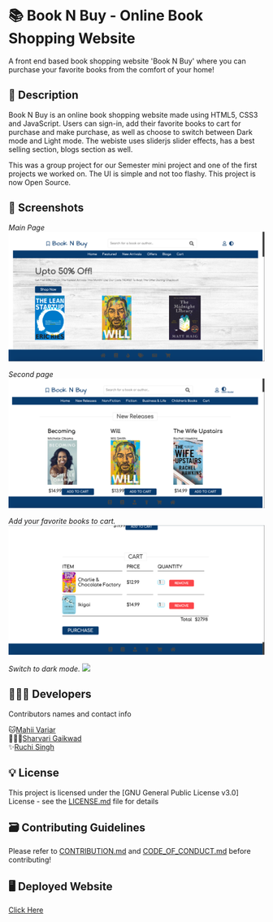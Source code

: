 # 📚 Book N Buy - Online Book Shopping Website

A front end based book shopping website 'Book N Buy' where you can purchase your favorite books from the comfort of your home!

## 📝 Description

Book N Buy is an online book shopping website made using HTML5, CSS3 and JavaScript. Users can sign-in, add their favorite books to cart for purchase and make purchase, as well as choose to switch between Dark mode and Light mode. The webiste uses sliderjs slider effects, has a best selling section, blogs section as well.

This was a group project for our Semester mini project and one of the first projects we worked on. The UI is simple and not too flashy. This project is now Open Source.

## 📸 Screenshots

<i>Main Page</i>
<img src="./images/main-page-light.png" />

<i>Second page</i>
<img src="./images/books-page.png" />

<i>Add your favorite books to cart.</i>
<img src="./images/add-to-cart.png" />

<i>Switch to dark mode.</i>
<img src="./images/main-page-dark.png" />

## 👩🏻‍💻 Developers

Contributors names and contact info

🐱[Mahii Variar](https://github.com/mahiiverse1) <br>
🙋🏻‍♀️[Sharvari Gaikwad](https://github.com/Sharvari1592) <br>
✨[Ruchi Singh](https://github.com/Ruchi06Singh) <br>

## 💡 License

This project is licensed under the [GNU General Public License v3.0] License - see the [LICENSE.md](https://github.com/mahiiverse1/booknbuy-website/blob/master/LICENSE) file for details

## 🗃️ Contributing Guidelines

Please refer to [CONTRIBUTION.md](https://github.com/mahiiverse1/booknbuy-website/blob/master/CONTRIBUTING.md) and [CODE_OF_CONDUCT.md](https://github.com/mahiiverse1/booknbuy-website/blob/master/CODE_OF_CONDUCT.md) before contributing!

## 🖥️ Deployed Website

[Click Here](https://booknbuy.netlify.app/)

